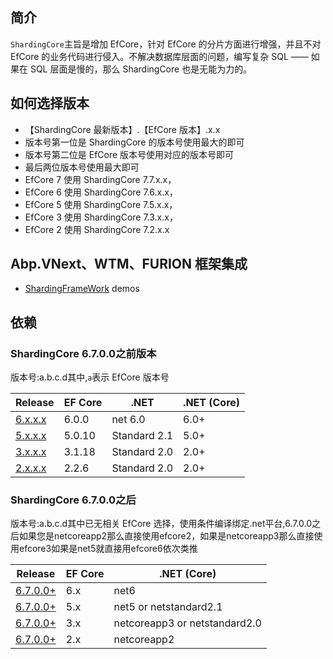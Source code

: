 ## 简介

`ShardingCore`主旨是增加 EfCore，针对 EfCore 的分片方面进行增强，并且不对 EfCore 的业务代码进行侵入。不解决数据库层面的问题，编写复杂 SQL —— 如果在 SQL 层面是慢的，那么 ShardingCore 也是无能为力的。


## 如何选择版本

- 【ShardingCore 最新版本】.【EfCore 版本】.x.x
- 版本号第一位是 ShardingCore 的版本号使用最大的即可
- 版本号第二位是 EfCore 版本号使用对应的版本号即可
- 最后两位版本号使用最大即可
- EfCore 7 使用 ShardingCore 7.7.x.x，
- EfCore 6 使用 ShardingCore 7.6.x.x，
- EfCore 5 使用 ShardingCore 7.5.x.x，
- EfCore 3 使用 ShardingCore 7.3.x.x，
- EfCore 2 使用 ShardingCore 7.2.x.x

## Abp.VNext、WTM、FURION 框架集成

- [ShardingFrameWork](https://github.com/xuejmnet/ShardingWithFramework) demos

## 依赖

### ShardingCore 6.7.0.0之前版本

版本号:a.b.c.d其中,`a`表示 EfCore 版本号

| Release                                                | EF Core | .NET         | .NET (Core) |
| ------------------------------------------------------ | ------- | ------------ | ----------- |
| [6.x.x.x](https://www.nuget.org/packages/ShardingCore) | 6.0.0   | net 6.0      | 6.0+        |
| [5.x.x.x](https://www.nuget.org/packages/ShardingCore) | 5.0.10  | Standard 2.1 | 5.0+        |
| [3.x.x.x](https://www.nuget.org/packages/ShardingCore) | 3.1.18  | Standard 2.0 | 2.0+        |
| [2.x.x.x](https://www.nuget.org/packages/ShardingCore) | 2.2.6   | Standard 2.0 | 2.0+        |

### ShardingCore 6.7.0.0之后

版本号:a.b.c.d其中已无相关 EfCore 选择，使用条件编译绑定.net平台,6.7.0.0之后如果您是netcoreapp2那么直接使用efcore2，如果是netcoreapp3那么直接使用efcore3如果是net5就直接用efcore6依次类推

| Release                                                 | EF Core | .NET (Core)                   |
| ------------------------------------------------------- | ------- | ----------------------------- |
| [6.7.0.0+](https://www.nuget.org/packages/ShardingCore) | 6.x     | net6                          |
| [6.7.0.0+](https://www.nuget.org/packages/ShardingCore) | 5.x     | net5 or netstandard2.1        |
| [6.7.0.0+](https://www.nuget.org/packages/ShardingCore) | 3.x     | netcoreapp3 or netstandard2.0 |
| [6.7.0.0+](https://www.nuget.org/packages/ShardingCore) | 2.x     | netcoreapp2                   |

